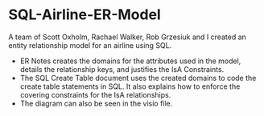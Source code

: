 # SQL-Airline-ER-Model

A team of Scott Oxholm, Rachael Walker, Rob Grzesiuk and I created an entity relationship model for an airline using SQL. 

* ER Notes creates the domains for the attributes used in the model, details the relationship keys, and justifies the IsA Constraints. 
* The SQL Create Table document uses the created domains to code the create table statements in SQL. It also explains how to enforce the covering constraints for the IsA relationships.
* The diagram can also be seen in the visio file.
